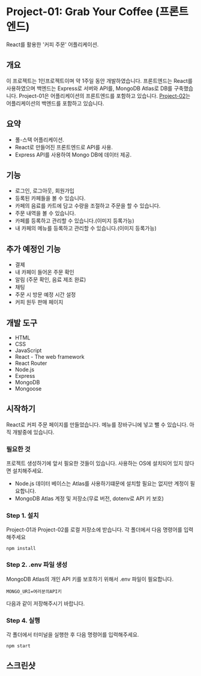 # Project-01: Grab Your Coffee (프론트엔드)

React를 활용한 '커피 주문' 어플리케이션. 

## 개요 

이 프로젝트는 1인프로젝트이며 약 1주일 동안 개발하였습니다. 
프론트엔드는 React를 사용하였으며 백엔드는 Express로 서버와 API를, MongoDB Atlas로 DB를 구축했습니다.
Project-01은 어플리케이션의 프론트엔드를 포함하고 있습니다. 
[Project-02](https://github.com/OpenYong/Project-02)는 어플리케이션의 백엔드를 포함하고 있습니다. 

## 요약

* 풀-스택 어플리케이션.
* React로 만들어진 프론트엔드로 API를 사용. 
* Express API를 사용하여 Mongo DB에 데이터 제공.

## 기능

* 로그인, 로그아웃, 회원가입
* 등록된 카페들을 볼 수 있습니다.
* 카페의 음료를 카트에 담고 수량을 조절하고 주문을 할 수 있습니다.
* 주문 내역을 볼 수 있습니다.
* 카페를 등록하고 관리할 수 있습니다.(이미지 등록가능)
* 내 카페의 메뉴를 등록하고 관리할 수 있습니다.(이미지 등록가능)

## 추가 예정인 기능

* 결졔
* 내 카페이 들어온 주문 확인
* 알림 (주문 확인, 음료 제조 완료)
* 채팅
* 주문 시 방문 예정 시간 설정
* 커피 원두 판매 페이지

## 개발 도구

* HTML
* CSS
* JavaScript
* React - The web framework
* React Router
* Node.js
* Express
* MongoDB
* Mongoose


## 시작하기

React로 커피 주문 페이지를 만들었습니다. 메뉴를 장바구니에 넣고 뺄 수 있습니다.
아직 개발중에 있습니다.

### 필요한 것

프로젝트 생성하기에 앞서 필요한 것들이 있습니다.
사용하는 OS에 설치되어 있지 않다면 설치해주세요.
* Node.js
데이터 베이스는 Atlas를 사용하기떄문에 설치할 필요는 없지만 계정이 필요합니다.
* MongoDB Atlas 계정 및 저장소(무료 버전, dotenv로 API 키 보호)

### Step 1. 설치

Project-01과 Project-02를 로컬 저장소에 받습니다.
각 폴더에서 다음 명령어를 입력해주세요

```
npm install
```

### Step 2. .env 파일 생성

MongoDB Atlas의 개인 API 키를 보호하기 
위해서 .env 파일이 필요합니다.
```
MONGO_URI=여러분의API키
```
다음과 같이 저장해주시기 바랍니다.

### Step 4. 실행

각 폴더에서 터미널을 실행한 후 다음 명령어를 입력해주세요.
```
npm start
```

## 스크린샷


